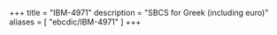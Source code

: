 +++
title = "IBM-4971"
description = "SBCS for Greek (including euro)"
aliases = [ "ebcdic/IBM-4971" ]
+++
